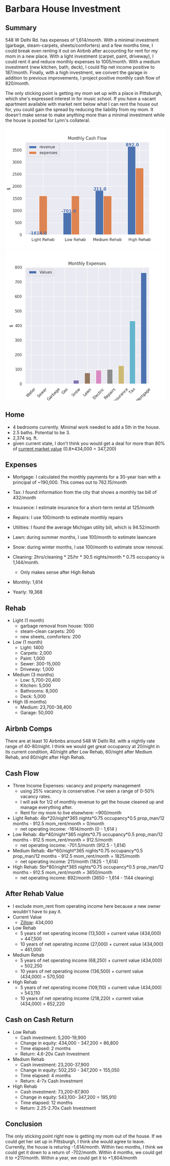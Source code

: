 # Barbara House Investment

## Summary
548 W Delhi Rd. has expenses of 1,614/month. With a minimal investment
(garbage, steam-carpets, sheets/comforters) and a few months time, I could break 
even renting it out on Airbnb after accounting for rent for my mom in a new place. 
With a light investment (carpet, paint, driveway), I could rent it and reduce
monthly expenses to 1005/month. With a medium investment (new kitchen, bath,
deck), I could flip net income positive to 187/month. Finally, with a high 
investment, we convert the garage in addition to previous improvements, 
I project positive monthly cash flow of 820/month.

The only sticking point is getting my mom set up with a place in Pittsburgh, 
which she's expressed interest in for music school. If you have a vacant apartment
available with market rent below what I can rent the house out for, you could
gain the spread by reducing the liability from my mom. It doesn't make sense to 
make anything more than a minimal investment while the house is posted for 
Lynn's collateral. 

![Monthly Cash Flow](monthly_cash_flow.png)
![Expenses](monthly_expenses.png)

## Home
- 4 bedrooms currently. Minimal work needed to add a 5th in the house.
- 2.5 baths. Potential to be 3.
- 2,374 sq. ft.
- given current state, I don't think you would get a deal for more than 80% of
  [current market value](https://www.zillow.com/homedetails/548-W-Delhi-Rd-Ann-Arbor-MI-48103/54800224_zpid/) (0.8\*434,000 = 347,200)


## Expenses
- Mortgage: I calculated the monthly payments for a 30-year loan with a
  principal of ~190,000. This comes out to 762.15/month
- Tax: I found information from the city that shows a monthly tax bill of
  432/month
- Insurance: I estimate insurance for a short-term rental at 125/month
- Repairs: I use 100/month to estimate monthly repairs
- Utilities: I found the average Michigan utility bill, which is 94.52/month
- Lawn: during summer months, I use 100/month to estimate lawncare
- Snow: during winter months, I use 100/month to estimate snow removal.
- Cleaning: 2hrs/cleaning \* 25/hr \* 30.5 nights/month \* 0.75 occupancy is
  1,144/month.
    - Only makes sense after High Rehab


- Monthly: 1,614
- Yearly: 19,368



## Rehab
- Light (1 month)
    - garbage removal from house: 1000
    - steam-clean carpets: 200
    - new sheets, comforters: 200
- Low (1 month)
    - Light: 1400
    - Carpets: 2,000
    - Paint: 1,000
    - Sewer: 300-15,000
    - Driveway: 1,000
- Medium (3 months)
    - Low: 5,700-20,400
    - Kitchen: 5,000
    - Bathrooms: 8,000
    - Deck: 5,000
- High (6 months)
    - Medium: 23,700-38,400
    - Garage: 50,000


## Airbnb Comps
There are at least 10 Airbnbs around 548 W Delhi Rd. with a nightly rate range 
of 40-80/night. I think we would get great occupancy at 20/night in its current
condition, 40/night after Low Rehab, 60/night after Medium Rehab, and 80/night
after High Rehab. 

## Cash Flow
- Three Income Expenses: vacancy and property management
    - using 25% vacancy is conservative. I've seen a range of 0-50% vacancy
      rates.
    - I will ask for 1/2 of monthly revenue to get the house cleaned up and
      manage everything after. 
    - Rent for my mom to live elsewhere: ~900/month
- Light Rehab: 4br\*20/night\*365 nights\*0.75 occupancy\*0.5 prop_man/12 months 
               - 912.5 mom_rent/month
               = 0/month
    - net operating income: -1614/month (0 - 1,614 )
- Low Rehab: 4br\*40/night\*365 nights\*0.75 occupancy\*0.5 prop_man/12 months 
             - 912.5 mom_rent/month
             = 912.5/month
    - net operating income: -701.5/month (912.5 - 1,614)
- Medium Rehab: 4br\*60/night\*365 nights\*0.75 occupancy\*0.5 prop_man/12 months 
             - 912.5 mom_rent/month
             = 1825/month
    - net operating income: 211/month (1825 - 1,614)
- High Rehab: 5br\*80/night\*365 nights\*0.75 occupancy\*0.5 prop_man/12 months 
             - 912.5 mom_rent/month
             = 3650/month
    - net operating income: 892/month (3650 - 1,614 - 1144 cleaning)


## After Rehab Value
- I exclude mom_rent from operating income here because a new owner wouldn't
  have to pay it.
- Current Value
    - [Zillow](https://www.zillow.com/homedetails/548-W-Delhi-Rd-Ann-Arbor-MI-48103/54800224_zpid/): 434,000
- Low Rehab
    - 5 years of net operating income (13,500) + current value (434,000) =
      447,500
    - 10 years of net operating income (27,000) + current value (434,000) = 
      461,000
- Medium Rehab
    - 5 years of net operating income (68,250) + current value (434,000) =
      502,250
    - 10 years of net operating income (136,500) + current value (434,000) = 
      570,500
- High Rehab
    - 5 years of net operating income (109,110) + current value (434,000) =
      543,110
    - 10 years of net operating income (218,220) + current value (434,000) = 
      652,220

## Cash on Cash Return
- Low Rehab
    - Cash investment: 5,200-19,900
    - Change in equity: 434,000 - 347,200 = 86,800
    - Time elapsed: 2 months
    - Return: 4.6-20x Cash Investment 
- Medium Rehab
    - Cash investment: 23,200-37,900
    - Change in equity: 502,250 - 347,200 = 155,050
    - Time elapsed: 4 months
    - Return: 4-7x Cash Investment 
- High Rehab
    - Cash investment: 73,200-87,900
    - Change in equity: 543,100- 347,200 = 195,910
    - Time elapsed: 12 months
    - Return: 2.25-2.70x Cash Investment 

## Conclusion
The only sticking point right now is getting my mom out of the house. If we
could get her set up in Pittsburgh, I think she would agree to leave.
Currently, the house is returing -1,614/month. Within two months, I think we could
get it down to a return of -702/month. Within 4 months, we could get it to
+211/month. Within a year, we could get it to +1,804/month
